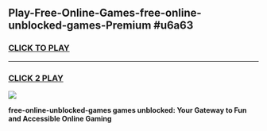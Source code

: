 
## Play-Free-Online-Games-free-online-unblocked-games-Premium #u6a63
<h3>
<a href="https://premium.freeplayer.one?title=free-online-unblocked-games&ref=8M">CLICK TO PLAY</a></h3>
<hr>

<h3>
<a href="https://premium.freeplayer.one?title=free-online-unblocked-games&ref=8M">CLICK 2 PLAY</a>
  
</h3>

<a href="https://premium.freeplayer.one?title=free-online-unblocked-games&ref=8M"><img src="https://clearcache.store/games.png"></a>


**free-online-unblocked-games games unblocked: Your Gateway to Fun and Accessible Online Gaming**
